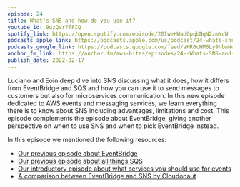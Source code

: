 ```yaml
---
episode: 24
title: What's SNS and how do you use it?
youtube_id: 9uzQVr7fFIQ
spotify_link: https://open.spotify.com/episode/20IweHWadGpqbNqN2zmNcW
podcasts_apple_link: https://podcasts.apple.com/us/podcast/24-whats-sns-and-how-do-you-use-it/id1585489017?i=1000551446644
podcasts_google_link: https://podcasts.google.com/feed/aHR0cHM6Ly9hbmNob3IuZm0vcy82YTMzMTJhMC9wb2RjYXN0L3Jzcw/episode/NzlmZTBiNmUtZWYzYS00YjIyLTlkYzctNzIyNTUxMzI5OWJh?sa=X&ved=0CAUQkfYCahcKEwi4n82V7vX3AhUAAAAAHQAAAAAQAQ
anchor_fm_link: https://anchor.fm/aws-bites/episodes/24--Whats-SNS-and-how-do-you-use-it-e1ed1h7
publish_date: 2022-02-17
---
```



Luciano and Eoin deep dive into SNS discussing what it does, how it differs from EventBridge and SQS and how you can use it to send messages to customers but also for microservices communication. In this new episode dedicated to AWS events and messaging services, we learn everything there is to know about SNS including advantages, limitations and cost. This episode complements the episode about EventBridge, giving another perspective on when to use SNS and when to pick EventBridge instead.
  
In this episode we mentioned the following resources:

  - [Our previous episode about EventBridge](https://www.youtube.com/watch?v=UjIE5qp-v8w) 
  - [Our previous episode about all things SQS](https://www.youtube.com/watch?v=svoA-ds8-8c)
  - [Our introductory episode about what services you should use for events](https://www.youtube.com/watch?v=CG7uhkKftoY)
  - [A comparison between EventBridge and SNS by Cloudonaut](https://cloudonaut.io/eventbridge-vs-sns/)